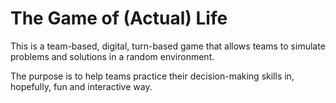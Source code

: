 # The Game of (Actual) Life

This is a team-based, digital, turn-based game that allows teams to simulate problems and solutions in a random environment.

The purpose is to help teams practice their decision-making skills in, hopefully, fun and interactive way.
